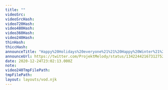 ```yaml
---
title: ""
videoSrc: 
videoSrcHash: 
video720Hash: 
video480Hash: 
video360Hash: 
video240Hash: 
thinHash: 
thiccHash: 
announceTitle: "Happy%20Holidays%20everyone%21%21%20Happy%20Winter%21%20For%20all%20the%20good%20boys%20and%20girls%20who%20are%20bored%20today%2C%20why%20not%20spend%20some%20time%20with%20your%20girl%20Mel"
announceUrl: https://twitter.com/ProjektMelody/status/1342244216731275265
date: 2020-12-24T23:02:13.000Z
note: 
video240TmpFilePath: 
tmpFilePath: 
layout: layouts/vod.njk
---
```

